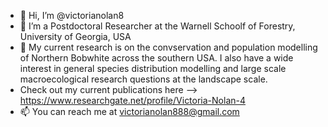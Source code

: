 - 👋 Hi, I’m @victorianolan8
- 👀 I’m a Postdoctoral Researcher at the Warnell Schoolf of Forestry, University of Georgia, USA
- 🌱 My current research is on the convservation and population modelling of Northern Bobwhite across the southern USA. I also have a wide interest in general species distribution modelling and large scale macroecological research questions at the landscape scale.
- Check out my current publications here --> https://www.researchgate.net/profile/Victoria-Nolan-4 
- 📫 You can reach me at victorianolan888@gmail.com

<!---
victorianolan8/victorianolan8 is a ✨ special ✨ repository because its `README.md` (this file) appears on your GitHub profile.
You can click the Preview link to take a look at your changes.
--->
